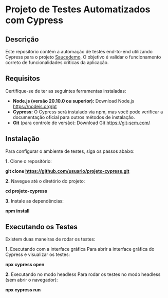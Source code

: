 # Projeto de Testes Automatizados com Cypress

## Descrição
Este repositório contém a automação de testes end-to-end utilizando Cypress para o projeto [Saucedemo](https://www.saucedemo.com/). O objetivo é validar o funcionamento correto de funcionalidades críticas da aplicação.

## Requisitos
Certifique-se de ter as seguintes ferramentas instaladas:

- **Node.js (versão 20.10.0 ou superior):** Download Node.js https://nodejs.org/pt
- **Cypress:** O Cypress será instalado via npm, mas você pode verificar a documentação oficial para outros métodos de instalação.
- **Git** (para controle de versão): Download Git https://git-scm.com/

## Instalação
Para configurar o ambiente de testes, siga os passos abaixo:

**1.** Clone o repositório:

**git clone https://github.com/usuario/projeto-cypress.git**

**2.** Navegue até o diretório do projeto:

**cd projeto-cypress**

**3.** Instale as dependências:

**npm install**

## Executando os Testes
Existem duas maneiras de rodar os testes:

**1.** Executando com a interface gráfica
Para abrir a interface gráfica do Cypress e visualizar os testes:

**npx cypress open**

**2.** Executando no modo headless
Para rodar os testes no modo headless (sem abrir o navegador):

**npx cypress run**

